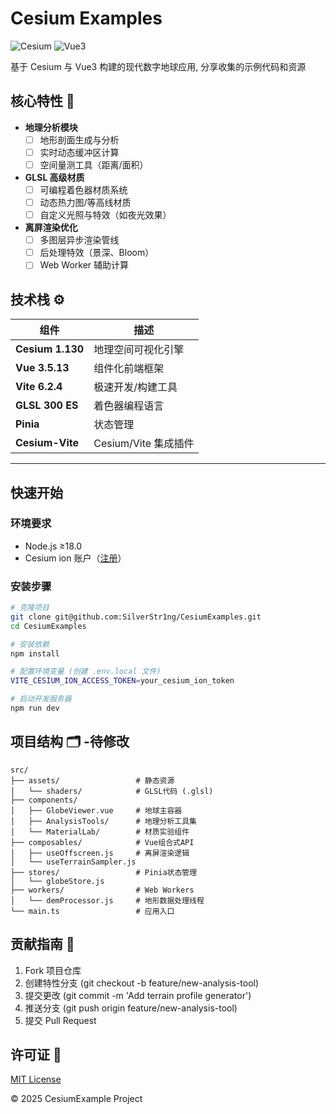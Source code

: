 # Cesium Examples

![Cesium](https://img.shields.io/badge/Cesium-3D%20地理可视化-blue) ![Vue3](https://img.shields.io/badge/Vue3-渐进式框架-green)  

基于 Cesium 与 Vue3 构建的现代数字地球应用, 分享收集的示例代码和资源

## 核心特性 🚀
- **地理分析模块**
  - [ ] 地形剖面生成与分析
  - [ ] 实时动态缓冲区计算
  - [ ] 空间量测工具（距离/面积）
- **GLSL 高级材质**
  - [ ] 可编程着色器材质系统
  - [ ] 动态热力图/等高线材质
  - [ ] 自定义光照与特效（如夜光效果）
- **离屏渲染优化**
  - [ ] 多图层异步渲染管线
  - [ ] 后处理特效（景深、Bloom）
  - [ ] Web Worker 辅助计算

## 技术栈 ⚙️
| 组件          | 描述                          |
|---------------|-------------------------------|
| **Cesium 1.130** | 地理空间可视化引擎            |
| **Vue 3.5.13**      | 组件化前端框架                |
| **Vite 6.2.4**     | 极速开发/构建工具             |
| **GLSL 300 ES**  | 着色器编程语言                |
| **Pinia**        | 状态管理                      |
| **Cesium-Vite**  | Cesium/Vite 集成插件          |

---

## 快速开始

### 环境要求
- Node.js ≥18.0
- Cesium ion 账户（[注册](https://cesium.com/platform/cesium-ion/)）

### 安装步骤
```bash
# 克隆项目
git clone git@github.com:SilverStr1ng/CesiumExamples.git
cd CesiumExamples

# 安装依赖
npm install

# 配置环境变量 (创建 .env.local 文件)
VITE_CESIUM_ION_ACCESS_TOKEN=your_cesium_ion_token

# 启动开发服务器
npm run dev
```

## 项目结构 🗂️ -待修改
```text
src/
├── assets/                 # 静态资源
│   └── shaders/            # GLSL代码 (.glsl)
├── components/
│   ├── GlobeViewer.vue     # 地球主容器
│   ├── AnalysisTools/      # 地理分析工具集
│   └── MaterialLab/        # 材质实验组件
├── composables/            # Vue组合式API
│   ├── useOffscreen.js     # 离屏渲染逻辑
│   └── useTerrainSampler.js 
├── stores/                 # Pinia状态管理
│   └── globeStore.js       
├── workers/                # Web Workers
│   └── demProcessor.js     # 地形数据处理线程
└── main.ts                 # 应用入口
```

## 贡献指南 🤝
1. Fork 项目仓库
2. 创建特性分支 (git checkout -b feature/new-analysis-tool)
3. 提交更改 (git commit -m 'Add terrain profile generator')
4. 推送分支 (git push origin feature/new-analysis-tool)
5. 提交 Pull Request

## 许可证 📄
[MIT License](https://opensource.org/license/MIT)

© 2025 CesiumExample Project

